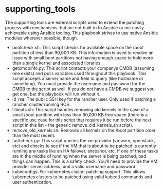 # supporting_tools

The supporting tools are external scripts used to extend the patching process with mechanisms that are not built-in to Ansible or not easily achievable using Ansible tooling. This playbook strives to use native Ansible modules wherever possible, though.

- bootcheck.sh: This script checks for available space on the /boot partition of less than 90,000 KB. This information is used to resolve an issue with small boot partitions not having enough space to hold more than a single kernel and associated libraries.
- getcmdbinfo.py: This script contacts your companys CMDB (assuming one exists) and pulls variables used throughout this playbook. This script accepts a server name and field to query (like hostname or something). You must provide the username and password for the CMDB to the script as well. If you do not have a CMDB we suggest you get one, but the playbook will run without it.
- id_rsa: The public SSH key for the rancher user. Only used if patching a rancher cluster running ROS.
- lilboots.sh: This script handles removing old kernels in the case of a small /boot partition with less than 90,000 KB free space (there is a specific use case for this script that requires it be run before the next script in this list - the generic remove_old_kernels.sh script).
- remove_old_kernels.sh: Removes all kernels on the /boot partition older than the most recent.
- taskcheck.py: This script queries the vm provider (vmware, openstack, etc) and checks to see if the VM that is about to be patched is currently running any tasks like an HA failover, snapshot, etc. If one of these tasks are in the middle of running when the server is being patched, bad things can happen. This is a safety check. You'll need to provide the VM provider server address, and a valid username and password.
- kubeconfigs: For kubernetes cluster patching support. This allows kubernetes clusters to be patched using valid kubectl commands and user authentication.
